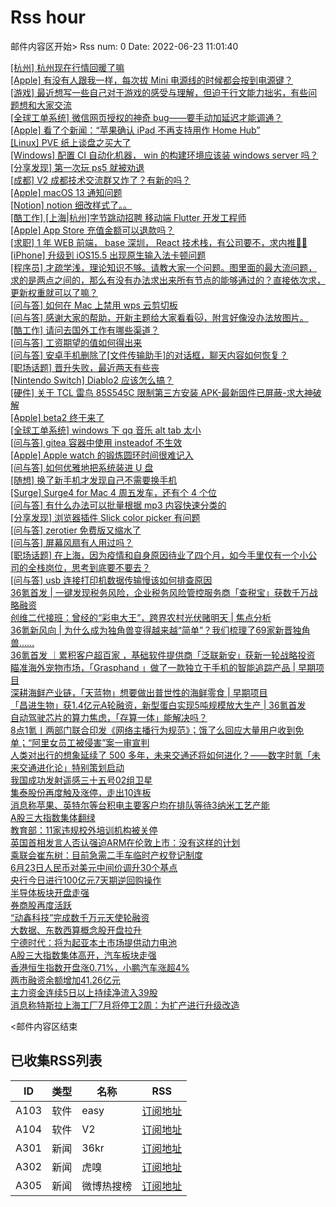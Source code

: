 # Rss hour

邮件内容区开始>
Rss num: 0  Date: 2022-06-23 11:01:40 <br/>

<a href='https://www.v2ex.com/t/861575#reply0'>[杭州] 杭州现在行情回暖了嘛</a><br/>
<a href='https://www.v2ex.com/t/861574#reply0'>[Apple] 有没有人跟我一样，每次拔 Mini 电源线的时候都会按到电源键？</a><br/>
<a href='https://www.v2ex.com/t/861573#reply0'>[游戏] 最近想写一些自己对于游戏的感受与理解，但迫于行文能力拙劣，有些问题想和大家交流</a><br/>
<a href='https://www.v2ex.com/t/861572#reply0'>[全球工单系统] 微信网页授权的神奇 bug——要手动加延迟才能调通？</a><br/>
<a href='https://www.v2ex.com/t/861570#reply8'>[Apple] 看了个新闻：“苹果确认 iPad 不再支持用作 Home Hub”</a><br/>
<a href='https://www.v2ex.com/t/861569#reply8'>[Linux] PVE 纸上谈盘之买大了</a><br/>
<a href='https://www.v2ex.com/t/861568#reply4'>[Windows] 配置 CI 自动化机器， win 的构建环境应该装 windows server 吗？</a><br/>
<a href='https://www.v2ex.com/t/861566#reply29'>[分享发现] 第一次玩 ps5 就被劝退</a><br/>
<a href='https://www.v2ex.com/t/861565#reply2'>[成都] V2 成都技术交流群又炸了？有新的吗？</a><br/>
<a href='https://www.v2ex.com/t/861563#reply1'>[Apple] macOS 13 通知问题</a><br/>
<a href='https://www.v2ex.com/t/861562#reply0'>[Notion] notion 细改样式了。。</a><br/>
<a href='https://www.v2ex.com/t/861561#reply0'>[酷工作] [上海|杭州]字节跳动招聘 移动端 Flutter 开发工程师</a><br/>
<a href='https://www.v2ex.com/t/861560#reply2'>[Apple] App Store 充值金额可以退款吗？</a><br/>
<a href='https://www.v2ex.com/t/861558#reply2'>[求职] 1 年 WEB 前端， base 深圳， React 技术栈，有公司要不，求内推🥹🥹</a><br/>
<a href='https://www.v2ex.com/t/861557#reply5'>[iPhone] 升级到 iOS15.5 出现原生输入法卡顿问题</a><br/>
<a href='https://www.v2ex.com/t/861556#reply3'>[程序员] 才疏学浅，理论知识不够。请教大家一个问题。图里面的最大流问题，求的是两点之间的，那么有没有办法求出来所有节点的能够通过的？直接依次求，更新权重就可以了嘛？</a><br/>
<a href='https://www.v2ex.com/t/861553#reply3'>[问与答] 如何在 Mac 上禁用 wps 云剪切板</a><br/>
<a href='https://www.v2ex.com/t/861552#reply12'>[问与答] 感谢大家的帮助，开新主题给大家看看🐱，附言好像没办法放图片。</a><br/>
<a href='https://www.v2ex.com/t/861551#reply5'>[酷工作] 请问去国外工作有哪些渠道？</a><br/>
<a href='https://www.v2ex.com/t/861550#reply27'>[问与答] 工资期望的值如何得出来</a><br/>
<a href='https://www.v2ex.com/t/861549#reply3'>[问与答] 安卓手机删除了[文件传输助手]的对话框，聊天内容如何恢复？</a><br/>
<a href='https://www.v2ex.com/t/861548#reply6'>[职场话题] 晋升失败，最近两天有些丧</a><br/>
<a href='https://www.v2ex.com/t/861547#reply3'>[Nintendo Switch] Diablo2 应该怎么搞？</a><br/>
<a href='https://www.v2ex.com/t/861546#reply10'>[硬件] 关于 TCL 雷鸟 85S545C 限制第三方安装 APK-最新固件已屏蔽-求大神破解</a><br/>
<a href='https://www.v2ex.com/t/861543#reply7'>[Apple] beta2 终于来了</a><br/>
<a href='https://www.v2ex.com/t/861542#reply2'>[全球工单系统] windows 下 qq 音乐 alt tab 太小</a><br/>
<a href='https://www.v2ex.com/t/861541#reply0'>[问与答] gitea 容器中使用 insteadof 不生效</a><br/>
<a href='https://www.v2ex.com/t/861540#reply28'>[Apple] Apple watch 的锻炼圆环时间很难记入</a><br/>
<a href='https://www.v2ex.com/t/861536#reply21'>[问与答] 如何优雅地把系统装进 U 盘</a><br/>
<a href='https://www.v2ex.com/t/861535#reply23'>[随想] 换了新手机才发现自己不需要换手机</a><br/>
<a href='https://www.v2ex.com/t/861534#reply7'>[Surge] Surge4 for Mac 4 周五发车，还有个 4 个位</a><br/>
<a href='https://www.v2ex.com/t/861533#reply10'>[问与答] 有什么办法可以批量根据 mp3 内容快速分类的</a><br/>
<a href='https://www.v2ex.com/t/861532#reply0'>[分享发现] 浏览器插件 Slick color picker 有问题</a><br/>
<a href='https://www.v2ex.com/t/861531#reply9'>[问与答] zerotier 免费版又缩水了</a><br/>
<a href='https://www.v2ex.com/t/861530#reply12'>[问与答] 屏幕风扇有人用过吗？</a><br/>
<a href='https://www.v2ex.com/t/861528#reply10'>[职场话题] 在上海，因为疫情和自身原因待业了四个月，如今手里仅有一个小公司的全栈岗位，思考到底要不要去？</a><br/>
<a href='https://www.v2ex.com/t/861527#reply5'>[问与答] usb 连接打印机数据传输慢该如何排查原因</a><br/>
<a href='https://36kr.com/p/1796935048921608'>36氪首发 | 一键发现税务风险，企业税务风险管控服务商「查税宝」获数千万战略融资</a><br/>
<a href='https://36kr.com/p/1788533070590340'>创维二代接班：曾经的“彩电大王”，跨界农村光伏赌明天 | 焦点分析</a><br/>
<a href='https://36kr.com/p/1794186284056577'>36氪新风向 | 为什么成为独角兽变得越来越“简单”？我们梳理了69家新晋独角兽……</a><br/>
<a href='https://36kr.com/p/1795530677305600'>36氪首发 ｜累积客户超百家 ，基础软件提供商「泛联新安」获新一轮战略投资</a><br/>
<a href='https://36kr.com/p/1787237304627840'>瞄准海外宠物市场，「Grasphand 」做了一款独立于手机的智能追踪产品 | 早期项目</a><br/>
<a href='https://36kr.com/p/1794352480321536'>深耕海鲜产业链，「天蓝物」想要做出普世性的海鲜零食 | 早期项目</a><br/>
<a href='https://36kr.com/p/1739643060829446'>「昌进生物」获1.4亿元A轮融资，新型蛋白实现5吨规模放大生产 | 36氪首发</a><br/>
<a href='https://36kr.com/p/1795609172787460'>自动驾驶芯片的算力焦虑，「存算一体」能解决吗？</a><br/>
<a href='https://36kr.com/p/1796860888777481'>8点1氪丨​两部门联合印发《网络主播行为规范》；饿了么回应大量用户收到免单；“阿里女员工被侵害”案一审宣判</a><br/>
<a href='https://36kr.com/p/1796069295177730'>人类对出行的想象延续了 500 多年，未来交通还将如何进化？——数字时氪「未来交通进化论」特别策划启动</a><br/>
<a href='https://36kr.com/newsflashes/1797013766324736'>我国成功发射遥感三十五号02组卫星</a><br/>
<a href='https://36kr.com/newsflashes/1797000956903941'>集泰股份再度触及涨停，走出10连板</a><br/>
<a href='https://36kr.com/newsflashes/1796998985827078'>消息称苹果、英特尔等台积电主要客户均在排队等待3纳米工艺产能</a><br/>
<a href='https://36kr.com/newsflashes/1796985507906310'>A股三大指数集体翻绿</a><br/>
<a href='https://36kr.com/newsflashes/1796963883713281'>教育部：11家违规校外培训机构被关停</a><br/>
<a href='https://36kr.com/newsflashes/1796960656212740'>英国首相发言人否认强迫ARM在伦敦上市：没有这样的计划</a><br/>
<a href='https://36kr.com/newsflashes/1796955204518661'>乘联会崔东树：目前急需二手车临时产权登记制度</a><br/>
<a href='https://36kr.com/newsflashes/1796952877842948'>6月23日人民币对美元中间价调升30个基点</a><br/>
<a href='https://36kr.com/newsflashes/1796952341348867'>央行今日进行100亿元7天期逆回购操作</a><br/>
<a href='https://36kr.com/newsflashes/1796948305478144'>半导体板块开盘走强</a><br/>
<a href='https://36kr.com/newsflashes/1796943258452487'>券商股再度活跃</a><br/>
<a href='https://36kr.com/newsflashes/1796938182345222'>“动鑫科技”完成数千万元天使轮融资</a><br/>
<a href='https://36kr.com/newsflashes/1796933625397768'>大数据、东数西算概念股开盘拉升</a><br/>
<a href='https://36kr.com/newsflashes/1796931071066887'>宁德时代：将为起亚本土市场提供动力电池</a><br/>
<a href='https://36kr.com/newsflashes/1796927965725445'>A股三大指数集体高开，汽车板块走强</a><br/>
<a href='https://36kr.com/newsflashes/1796920209228296'>香港恒生指数开盘涨0.71%，小鹏汽车涨超4%</a><br/>
<a href='https://36kr.com/newsflashes/1796916421919235'>两市融资余额增加41.26亿元</a><br/>
<a href='https://36kr.com/newsflashes/1796914902876675'>主力资金连续5日以上持续净流入39股</a><br/>
<a href='https://36kr.com/newsflashes/1796913113694983'>消息称特斯拉上海工厂7月将停工2周：为扩产进行升级改造</a><br/>


<邮件内容区结束

## 已收集RSS列表

| ID | 类型 | 名称  | RSS  |
| -- | -- | -- | -- | 
| A103  | 软件 | easy | [订阅地址](http://rsshub.v2fy.com:1200/weibo/user/1088413295) |
| A104  | 软件 | V2  | [订阅地址](http://www.v2ex.com/index.xml) |
| A301  | 新闻 | 36kr | [订阅地址](https://www.36kr.com/feed) |
| A302  | 新闻 | 虎嗅 | [订阅地址](https://www.huxiu.com/rss/0.xml) |
| A305  | 新闻 | 微博热搜榜 | [订阅地址](https://rsshub.app/weibo/search/hot) |
